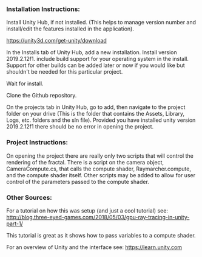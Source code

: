 ### Installation Instructions:

Install Unity Hub, if not installed.  (This helps to manage version number and install/edit the features installed in the application).

https://unity3d.com/get-unity/download

In the Installs tab of Unity Hub, add a new installation.  Install version 2019.2.12f1.  include build support for your operating system in the install. Support for other builds can be added later or now if you would like but shouldn't be needed for this particular project.

Wait for install.

Clone the Github repository.

On the projects tab in Unity Hub, go to add, then navigate to the project folder on your drive (This is the folder that contains the Assets, Library, Logs, etc. folders and the sln file).  Provided you have installed unity version 2019.2.12f1 there should be no error in opening the project.

### Project Instructions:

On opening the project there are really only two scripts that will control the rendering of the fractal.  There is a script on the camera object, CameraCompute.cs, that calls the compute shader, Raymarcher.compute, and the compute shader itself. Other scripts may be added to allow for user control of the parameters passed to the compute shader.

### Other Sources:

For a tutorial on how this was setup (and just a cool tutorial) see:
http://blog.three-eyed-games.com/2018/05/03/gpu-ray-tracing-in-unity-part-1/

This tutorial is great as it shows how to pass variables to a compute shader.


For an overview of Unity and the interface see:
https://learn.unity.com